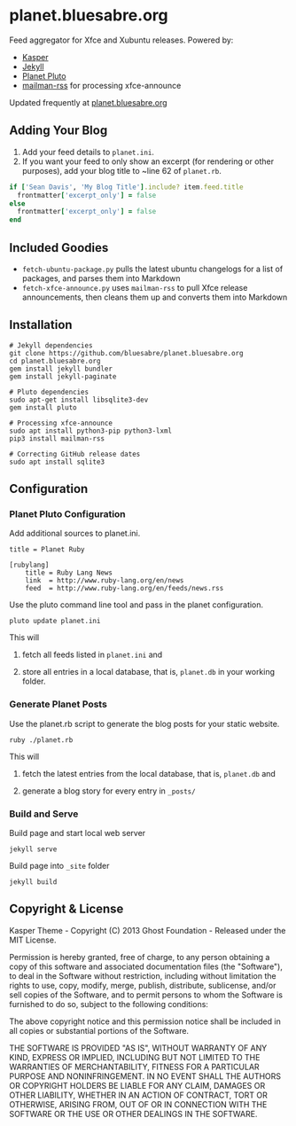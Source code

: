# planet.bluesabre.org

Feed aggregator for Xfce and Xubuntu releases. Powered by:

- [Kasper](https://github.com/rosario/kasper)
- [Jekyll](https://github.com/jekyll/jekyll)
- [Planet Pluto](https://github.com/feedreader/planet.rb)
- [mailman-rss](https://pypi.org/project/mailman-rss/) for processing xfce-announce

Updated frequently at [planet.bluesabre.org](https://planet.bluesabre.org)

## Adding Your Blog

1. Add your feed details to `planet.ini`.
1. If you want your feed to only show an excerpt (for rendering or other purposes), add your blog title to ~line 62 of `planet.rb`.

```ruby
if ['Sean Davis', 'My Blog Title'].include? item.feed.title
  frontmatter['excerpt_only'] = false
else
  frontmatter['excerpt_only'] = false
end
```

## Included Goodies

- `fetch-ubuntu-package.py` pulls the latest ubuntu changelogs for a list of packages, and parses them into Markdown
- `fetch-xfce-announce.py` uses `mailman-rss` to pull Xfce release announcements, then cleans them up and converts them into Markdown

## Installation

    # Jekyll dependencies
    git clone https://github.com/bluesabre/planet.bluesabre.org
    cd planet.bluesabre.org
    gem install jekyll bundler
    gem install jekyll-paginate
    
    # Pluto dependencies
    sudo apt-get install libsqlite3-dev
    gem install pluto
    
    # Processing xfce-announce
    sudo apt install python3-pip python3-lxml
    pip3 install mailman-rss
    
    # Correcting GitHub release dates
    sudo apt install sqlite3


## Configuration

### Planet Pluto Configuration

Add additional sources to planet.ini.

    title = Planet Ruby

    [rubylang]
        title = Ruby Lang News
        link  = http://www.ruby-lang.org/en/news
        feed  = http://www.ruby-lang.org/en/feeds/news.rss

Use the pluto command line tool and pass in the planet configuration.

    pluto update planet.ini

This will

1) fetch all feeds listed in `planet.ini` and

2) store all entries in a local database, that is, `planet.db` in your working folder.


### Generate Planet Posts

Use the planet.rb script to generate the blog posts for your static website.

    ruby ./planet.rb


This will

1) fetch the latest entries from the local database, that is, `planet.db` and

2) generate a blog story for every entry in `_posts/`


### Build and Serve

Build page and start local web server

    jekyll serve

Build page into `_site` folder

    jekyll build


## Copyright & License

Kasper Theme - Copyright (C) 2013 Ghost Foundation - Released under the MIT License.

Permission is hereby granted, free of charge, to any person obtaining a copy of this software and associated documentation files (the "Software"), to deal in the Software without restriction, including without limitation the rights to use, copy, modify, merge, publish, distribute, sublicense, and/or sell copies of the Software, and to permit persons to whom the Software is furnished to do so, subject to the following conditions:

The above copyright notice and this permission notice shall be included in all copies or substantial portions of the Software.

THE SOFTWARE IS PROVIDED "AS IS", WITHOUT WARRANTY OF ANY KIND, EXPRESS OR IMPLIED, INCLUDING BUT NOT LIMITED TO THE WARRANTIES OF MERCHANTABILITY, FITNESS FOR A PARTICULAR PURPOSE AND
NONINFRINGEMENT. IN NO EVENT SHALL THE AUTHORS OR COPYRIGHT HOLDERS BE LIABLE FOR ANY CLAIM, DAMAGES OR OTHER LIABILITY, WHETHER IN AN ACTION OF CONTRACT, TORT OR OTHERWISE, ARISING FROM, OUT OF OR IN CONNECTION WITH THE SOFTWARE OR THE USE OR OTHER DEALINGS IN THE SOFTWARE.
